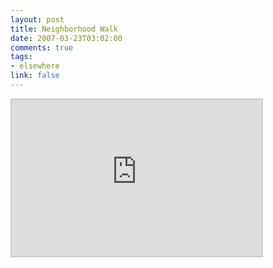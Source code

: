 ```yaml
--- 
layout: post
title: Neighborhood Walk
date: 2007-03-23T03:02:00
comments: true
tags:
- elsewhere
link: false
---
```

<iframe src="http://www.wayfaring.com/maps/export/34884" style="border: 2px solid #cccccc; width: 400px; height: 250px" frameborder="0" scrolling="no"></iframe>
